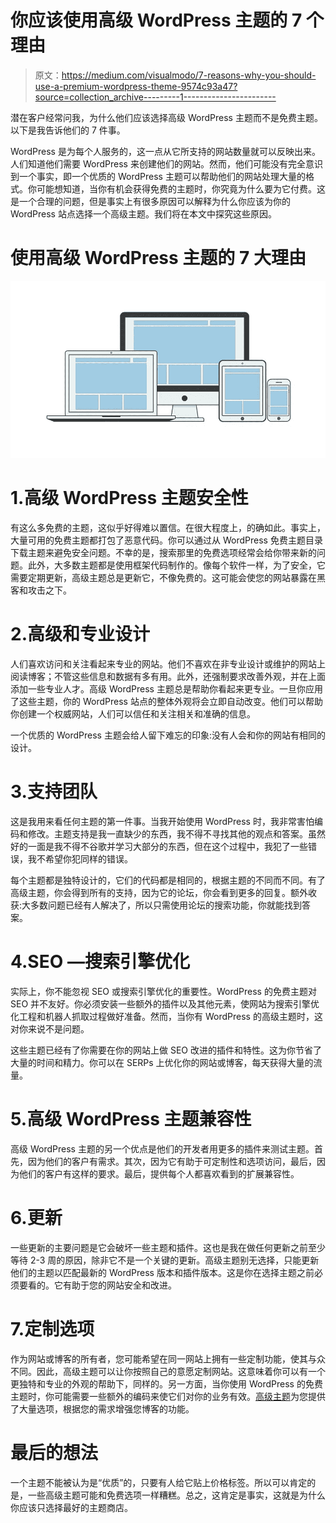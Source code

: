 # 你应该使用高级 WordPress 主题的 7 个理由

> 原文：<https://medium.com/visualmodo/7-reasons-why-you-should-use-a-premium-wordpress-theme-9574c93a47?source=collection_archive---------1----------------------->

潜在客户经常问我，为什么他们应该选择高级 WordPress 主题而不是免费主题。以下是我告诉他们的 7 件事。

WordPress 是为每个人服务的，这一点从它所支持的网站数量就可以反映出来。人们知道他们需要 WordPress 来创建他们的网站。然而，他们可能没有完全意识到一个事实，即一个优质的 WordPress 主题可以帮助他们的网站处理大量的格式。你可能想知道，当你有机会获得免费的主题时，你究竟为什么要为它付费。这是一个合理的问题，但是事实上有很多原因可以解释为什么你应该为你的 WordPress 站点选择一个高级主题。我们将在本文中探究这些原因。

# 使用高级 WordPress 主题的 7 大理由

![](img/976816c37131a41dddbd517db7d2a9f5.png)

# 1.高级 WordPress 主题安全性

有这么多免费的主题，这似乎好得难以置信。在很大程度上，的确如此。事实上，大量可用的免费主题都打包了恶意代码。你可以通过从 WordPress 免费主题目录下载主题来避免安全问题。不幸的是，搜索那里的免费选项经常会给你带来新的问题。此外，大多数主题都是使用框架代码制作的。像每个软件一样，为了安全，它需要定期更新，高级主题总是更新它，不像免费的。这可能会使您的网站暴露在黑客和攻击之下。

# 2.高级和专业设计

人们喜欢访问和关注看起来专业的网站。他们不喜欢在非专业设计或维护的网站上阅读博客；不管这些信息和数据有多有用。此外，还强制要求改善外观，并在上面添加一些专业人才。高级 WordPress 主题总是帮助你看起来更专业。一旦你应用了这些主题，你的 WordPress 站点的整体外观将会立即自动改变。他们可以帮助你创建一个权威网站，人们可以信任和关注相关和准确的信息。

一个优质的 WordPress 主题会给人留下难忘的印象:没有人会和你的网站有相同的设计。

# 3.支持团队

这是我用来看任何主题的第一件事。当我开始使用 WordPress 时，我非常害怕编码和修改。主题支持是我一直缺少的东西，我不得不寻找其他的观点和答案。虽然好的一面是我不得不谷歌并学习大部分的东西，但在这个过程中，我犯了一些错误，我不希望你犯同样的错误。

每个主题都是独特设计的，它们的代码都是相同的，根据主题的不同而不同。有了高级主题，你会得到所有的支持，因为它的论坛，你会看到更多的回复。额外收获:大多数问题已经有人解决了，所以只需使用论坛的搜索功能，你就能找到答案。

# 4.SEO —搜索引擎优化

实际上，你不能忽视 SEO 或搜索引擎优化的重要性。WordPress 的免费主题对 SEO 并不友好。你必须安装一些额外的插件以及其他元素，使网站为搜索引擎优化工程和机器人抓取过程做好准备。然而，当你有 WordPress 的高级主题时，这对你来说不是问题。

这些主题已经有了你需要在你的网站上做 SEO 改进的插件和特性。这为你节省了大量的时间和精力。你可以在 SERPs 上优化你的网站或博客，每天获得大量的流量。

# 5.高级 WordPress 主题兼容性

高级 WordPress 主题的另一个优点是他们的开发者用更多的插件来测试主题。首先，因为他们的客户有需求。其次，因为它有助于可定制性和选项访问，最后，因为他们的客户有这样的要求。最后，提供每个人都喜欢看到的扩展兼容性。

# 6.更新

一些更新的主要问题是它会破坏一些主题和插件。这也是我在做任何更新之前至少等待 2-3 周的原因，除非它不是一个关键的更新。高级主题别无选择，只能更新他们的主题以匹配最新的 WordPress 版本和插件版本。这是你在选择主题之前必须要看的。它有助于您的网站安全和改进。

# 7.定制选项

作为网站或博客的所有者，您可能希望在同一网站上拥有一些定制功能，使其与众不同。因此，高级主题可以让你按照自己的意愿定制网站。这意味着你可以有一个更独特和专业的外观的帮助下，同样的。另一方面，当你使用 WordPress 的免费主题时，你可能需要一些额外的编码来使它们对你的业务有效。[高级主题](https://creativemarket.com/visualmodo)为您提供了大量选项，根据您的需求增强您博客的功能。

# 最后的想法

一个主题不能被认为是“优质”的，只要有人给它贴上价格标签。所以可以肯定的是，一些高级主题可能和免费选项一样糟糕。总之，这肯定是事实，这就是为什么你应该只选择最好的主题商店。